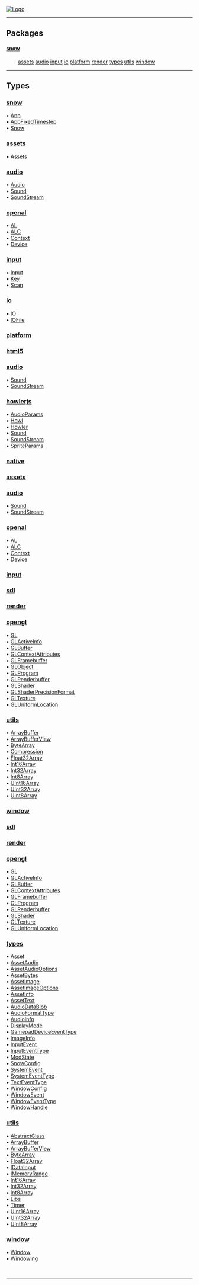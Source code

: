 
[![Logo](../images/logo.png)](../index.html)

<hr/>

## Packages


#### [snow](#snow)

&emsp;&emsp;
<span class="indent inline-block"> [assets](#snow.assets) </span><span class="indent inline-block"> [audio](#snow.audio) </span><span class="indent inline-block"> [input](#snow.input) </span><span class="indent inline-block"> [io](#snow.io) </span><span class="indent inline-block"> [platform](#snow.platform) </span><span class="indent inline-block"> [render](#snow.render) </span><span class="indent inline-block"> [types](#snow.types) </span><span class="indent inline-block"> [utils](#snow.utils) </span><span class="indent inline-block"> [window](#snow.window) </span><br/>

---

## Types



<a name="snow"><h3> [snow](#snow) </h3></a>&bull; [App](snow/App.html) <br/>&bull; [AppFixedTimestep](snow/AppFixedTimestep.html) <br/>&bull; [Snow](snow/Snow.html) <br/>






<div class="indent">

<a name="snow.assets"><h3> [assets](#snow.assets) </h3></a>&bull; [Assets](snow/assets/Assets.html) <br/>



</div>




<div class="indent">

<a name="snow.audio"><h3> [audio](#snow.audio) </h3></a>&bull; [Audio](snow/audio/Audio.html) <br/>&bull; [Sound](snow/audio/Sound.html) <br/>&bull; [SoundStream](snow/audio/SoundStream.html) <br/>

<div class="indent">
                

<a name="snow.audio.openal"><h3> [openal](#snow.audio.openal) </h3></a>&bull; [AL](snow/audio/openal/AL.html) <br/>&bull; [ALC](snow/audio/openal/ALC.html) <br/>&bull; [Context](snow/audio/openal/Context.html) <br/>&bull; [Device](snow/audio/openal/Device.html) <br/>








</div>

</div>




<div class="indent">

<a name="snow.input"><h3> [input](#snow.input) </h3></a>&bull; [Input](snow/input/Input.html) <br/>&bull; [Key](snow/input/Key.html) <br/>&bull; [Scan](snow/input/Scan.html) <br/>



</div>




<div class="indent">

<a name="snow.io"><h3> [io](#snow.io) </h3></a>&bull; [IO](snow/io/IO.html) <br/>&bull; [IOFile](snow/io/IOFile.html) <br/>



</div>




<div class="indent">

<a name="snow.platform"><h3> [platform](#snow.platform) </h3></a>

<div class="indent">
                

<a name="snow.platform.html5"><h3> [html5](#snow.platform.html5) </h3></a>






<div class="indent">

<a name="snow.platform.html5.audio"><h3> [audio](#snow.platform.html5.audio) </h3></a>&bull; [Sound](snow/platform/html5/audio/Sound.html) <br/>&bull; [SoundStream](snow/platform/html5/audio/SoundStream.html) <br/>

<div class="indent">
                

<a name="snow.platform.html5.audio.howlerjs"><h3> [howlerjs](#snow.platform.html5.audio.howlerjs) </h3></a>&bull; [AudioParams](snow/platform/html5/audio/howlerjs/AudioParams.html) <br/>&bull; [Howl](snow/platform/html5/audio/howlerjs/Howl.html) <br/>&bull; [Howler](snow/platform/html5/audio/howlerjs/Howler.html) <br/>&bull; [Sound](snow/platform/html5/audio/howlerjs/Sound.html) <br/>&bull; [SoundStream](snow/platform/html5/audio/howlerjs/SoundStream.html) <br/>&bull; [SpriteParams](snow/platform/html5/audio/howlerjs/SpriteParams.html) <br/>








</div>

</div>






</div><div class="indent">
                

<a name="snow.platform.native"><h3> [native](#snow.platform.native) </h3></a>






<div class="indent">

<a name="snow.platform.native.assets"><h3> [assets](#snow.platform.native.assets) </h3></a>



</div>




<div class="indent">

<a name="snow.platform.native.audio"><h3> [audio](#snow.platform.native.audio) </h3></a>&bull; [Sound](snow/platform/native/audio/Sound.html) <br/>&bull; [SoundStream](snow/platform/native/audio/SoundStream.html) <br/>

<div class="indent">
                

<a name="snow.platform.native.audio.openal"><h3> [openal](#snow.platform.native.audio.openal) </h3></a>&bull; [AL](snow/platform/native/audio/openal/AL.html) <br/>&bull; [ALC](snow/platform/native/audio/openal/ALC.html) <br/>&bull; [Context](snow/platform/native/audio/openal/Context.html) <br/>&bull; [Device](snow/platform/native/audio/openal/Device.html) <br/>










</div>

</div>




<div class="indent">

<a name="snow.platform.native.input"><h3> [input](#snow.platform.native.input) </h3></a>

<div class="indent">
                

<a name="snow.platform.native.input.sdl"><h3> [sdl](#snow.platform.native.input.sdl) </h3></a>








</div>

</div>




<div class="indent">

<a name="snow.platform.native.render"><h3> [render](#snow.platform.native.render) </h3></a>

<div class="indent">
                

<a name="snow.platform.native.render.opengl"><h3> [opengl](#snow.platform.native.render.opengl) </h3></a>&bull; [GL](snow/platform/native/render/opengl/GL.html) <br/>&bull; [GLActiveInfo](snow/platform/native/render/opengl/GLActiveInfo.html) <br/>&bull; [GLBuffer](snow/platform/native/render/opengl/GLBuffer.html) <br/>&bull; [GLContextAttributes](snow/platform/native/render/opengl/GLContextAttributes.html) <br/>&bull; [GLFramebuffer](snow/platform/native/render/opengl/GLFramebuffer.html) <br/>&bull; [GLObject](snow/platform/native/render/opengl/GLObject.html) <br/>&bull; [GLProgram](snow/platform/native/render/opengl/GLProgram.html) <br/>&bull; [GLRenderbuffer](snow/platform/native/render/opengl/GLRenderbuffer.html) <br/>&bull; [GLShader](snow/platform/native/render/opengl/GLShader.html) <br/>&bull; [GLShaderPrecisionFormat](snow/platform/native/render/opengl/GLShaderPrecisionFormat.html) <br/>&bull; [GLTexture](snow/platform/native/render/opengl/GLTexture.html) <br/>&bull; [GLUniformLocation](snow/platform/native/render/opengl/GLUniformLocation.html) <br/>








</div>

</div>




<div class="indent">

<a name="snow.platform.native.utils"><h3> [utils](#snow.platform.native.utils) </h3></a>&bull; [ArrayBuffer](snow/platform/native/utils/ArrayBuffer.html) <br/>&bull; [ArrayBufferView](snow/platform/native/utils/ArrayBufferView.html) <br/>&bull; [ByteArray](snow/platform/native/utils/ByteArray.html) <br/>&bull; [Compression](snow/platform/native/utils/Compression.html) <br/>&bull; [Float32Array](snow/platform/native/utils/Float32Array.html) <br/>&bull; [Int16Array](snow/platform/native/utils/Int16Array.html) <br/>&bull; [Int32Array](snow/platform/native/utils/Int32Array.html) <br/>&bull; [Int8Array](snow/platform/native/utils/Int8Array.html) <br/>&bull; [UInt16Array](snow/platform/native/utils/UInt16Array.html) <br/>&bull; [UInt32Array](snow/platform/native/utils/UInt32Array.html) <br/>&bull; [UInt8Array](snow/platform/native/utils/UInt8Array.html) <br/>



</div>




<div class="indent">

<a name="snow.platform.native.window"><h3> [window](#snow.platform.native.window) </h3></a>

<div class="indent">
                

<a name="snow.platform.native.window.sdl"><h3> [sdl](#snow.platform.native.window.sdl) </h3></a>








</div>

</div>






</div>

</div>




<div class="indent">

<a name="snow.render"><h3> [render](#snow.render) </h3></a>

<div class="indent">
                

<a name="snow.render.opengl"><h3> [opengl](#snow.render.opengl) </h3></a>&bull; [GL](snow/render/opengl/GL.html) <br/>&bull; [GLActiveInfo](snow/render/opengl/GLActiveInfo.html) <br/>&bull; [GLBuffer](snow/render/opengl/GLBuffer.html) <br/>&bull; [GLContextAttributes](snow/render/opengl/GLContextAttributes.html) <br/>&bull; [GLFramebuffer](snow/render/opengl/GLFramebuffer.html) <br/>&bull; [GLProgram](snow/render/opengl/GLProgram.html) <br/>&bull; [GLRenderbuffer](snow/render/opengl/GLRenderbuffer.html) <br/>&bull; [GLShader](snow/render/opengl/GLShader.html) <br/>&bull; [GLTexture](snow/render/opengl/GLTexture.html) <br/>&bull; [GLUniformLocation](snow/render/opengl/GLUniformLocation.html) <br/>








</div>

</div>




<div class="indent">

<a name="snow.types"><h3> [types](#snow.types) </h3></a>&bull; [Asset](snow/types/Asset.html) <br/>&bull; [AssetAudio](snow/types/AssetAudio.html) <br/>&bull; [AssetAudioOptions](snow/types/AssetAudioOptions.html) <br/>&bull; [AssetBytes](snow/types/AssetBytes.html) <br/>&bull; [AssetImage](snow/types/AssetImage.html) <br/>&bull; [AssetImageOptions](snow/types/AssetImageOptions.html) <br/>&bull; [AssetInfo](snow/types/AssetInfo.html) <br/>&bull; [AssetText](snow/types/AssetText.html) <br/>&bull; [AudioDataBlob](snow/types/AudioDataBlob.html) <br/>&bull; [AudioFormatType](snow/types/AudioFormatType.html) <br/>&bull; [AudioInfo](snow/types/AudioInfo.html) <br/>&bull; [DisplayMode](snow/types/DisplayMode.html) <br/>&bull; [GamepadDeviceEventType](snow/types/GamepadDeviceEventType.html) <br/>&bull; [ImageInfo](snow/types/ImageInfo.html) <br/>&bull; [InputEvent](snow/types/InputEvent.html) <br/>&bull; [InputEventType](snow/types/InputEventType.html) <br/>&bull; [ModState](snow/types/ModState.html) <br/>&bull; [SnowConfig](snow/types/SnowConfig.html) <br/>&bull; [SystemEvent](snow/types/SystemEvent.html) <br/>&bull; [SystemEventType](snow/types/SystemEventType.html) <br/>&bull; [TextEventType](snow/types/TextEventType.html) <br/>&bull; [WindowConfig](snow/types/WindowConfig.html) <br/>&bull; [WindowEvent](snow/types/WindowEvent.html) <br/>&bull; [WindowEventType](snow/types/WindowEventType.html) <br/>&bull; [WindowHandle](snow/types/WindowHandle.html) <br/>



</div>




<div class="indent">

<a name="snow.utils"><h3> [utils](#snow.utils) </h3></a>&bull; [AbstractClass](snow/utils/AbstractClass.html) <br/>&bull; [ArrayBuffer](snow/utils/ArrayBuffer.html) <br/>&bull; [ArrayBufferView](snow/utils/ArrayBufferView.html) <br/>&bull; [ByteArray](snow/utils/ByteArray.html) <br/>&bull; [Float32Array](snow/utils/Float32Array.html) <br/>&bull; [IDataInput](snow/utils/IDataInput.html) <br/>&bull; [IMemoryRange](snow/utils/IMemoryRange.html) <br/>&bull; [Int16Array](snow/utils/Int16Array.html) <br/>&bull; [Int32Array](snow/utils/Int32Array.html) <br/>&bull; [Int8Array](snow/utils/Int8Array.html) <br/>&bull; [Libs](snow/utils/Libs.html) <br/>&bull; [Timer](snow/utils/Timer.html) <br/>&bull; [UInt16Array](snow/utils/UInt16Array.html) <br/>&bull; [UInt32Array](snow/utils/UInt32Array.html) <br/>&bull; [UInt8Array](snow/utils/UInt8Array.html) <br/>

<div class="indent">
                
</div>

</div>




<div class="indent">

<a name="snow.window"><h3> [window](#snow.window) </h3></a>&bull; [Window](snow/window/Window.html) <br/>&bull; [Windowing](snow/window/Windowing.html) <br/>



</div>






<br/>

---

&nbsp;
&nbsp;